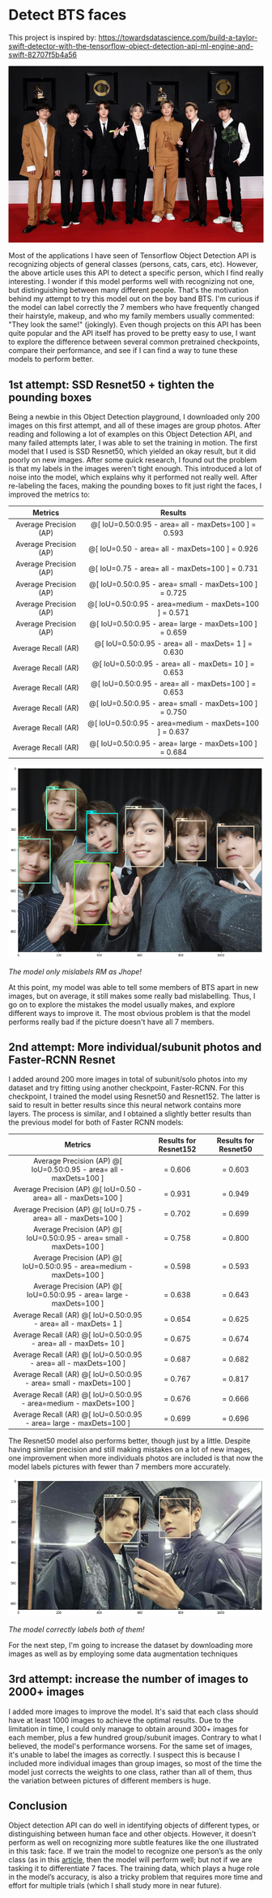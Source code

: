 # Detect BTS faces
 
This project is inspired by: https://towardsdatascience.com/build-a-taylor-swift-detector-with-the-tensorflow-object-detection-api-ml-engine-and-swift-82707f5b4a56

![](https://github.com/irenechang1510/detect-bts-faces/blob/main/images/BTS%20Announced%20as%20Louis%20Vuitton....jpg)

Most of the applications I have seen of Tensorflow Object Detection API is recognizing objects of general classes (persons, cats, cars, etc). However, the above article uses this API to detect a specific person, which I find really interesting. I wonder if this model performs well with recognizing not one, but distinguishing between many different people. That's the motivation behind my attempt to try this model out on the boy band BTS. I'm curious if the model can label correctly the 7 members who have frequently changed their hairstyle, makeup, and who my family members usually commented: "They look the same!" (jokingly). Even though projects on this API has been quite popular and the API itself has proved to be pretty easy to use, I want to explore the difference between several common pretrained checkpoints, compare their performance, and see if I can find a way to tune these models to perform better.

## 1st attempt: SSD Resnet50 + tighten the pounding boxes

Being a newbie in this Object Detection playground, I downloaded only 200 images on this first attempt, and all of these images are group photos. After reading and following a lot of examples on this Object Detection API, and many failed attempts later, I was able to set the training in motion. The first model that I used is SSD Resnet50, which yielded an okay result, but it did poorly on new images. After some quick research, I found out the problem is that my labels in the images weren't tight enough. This introduced a lot of noise into the model, which explains why it performed not really well. After re-labeling the faces, making the pounding boxes to fit just right the faces, I improved the metrics to:

| Metrics |Results |  
| :---: | :---: |
| Average Precision  (AP) | @[ IoU=0.50:0.95 - area=   all - maxDets=100 ] = 0.593 |
| Average Precision  (AP) | @[ IoU=0.50      - area=   all - maxDets=100 ] = 0.926 |
| Average Precision  (AP) | @[ IoU=0.75      - area=   all - maxDets=100 ] = 0.731 |
| Average Precision  (AP) | @[ IoU=0.50:0.95 - area= small - maxDets=100 ] = 0.725 |
| Average Precision  (AP) | @[ IoU=0.50:0.95 - area=medium - maxDets=100 ] = 0.571 |
| Average Precision  (AP) | @[ IoU=0.50:0.95 - area= large - maxDets=100 ] = 0.659 |
| Average Recall     (AR) | @[ IoU=0.50:0.95 - area=   all - maxDets=  1 ] = 0.630 |
| Average Recall     (AR) | @[ IoU=0.50:0.95 - area=   all - maxDets= 10 ] = 0.653 |
| Average Recall     (AR) | @[ IoU=0.50:0.95 - area=   all - maxDets=100 ] = 0.653 |
| Average Recall     (AR) | @[ IoU=0.50:0.95 - area= small - maxDets=100 ] = 0.750 |
| Average Recall     (AR) | @[ IoU=0.50:0.95 - area=medium - maxDets=100 ] = 0.637 |
| Average Recall     (AR) | @[ IoU=0.50:0.95 - area= large - maxDets=100 ] = 0.684 |

![](https://github.com/irenechang1510/detect-bts-faces/blob/main/images/result.png)

*_The model only mislabels RM as Jhope!_*

At this point, my model was able to tell some members of BTS apart in new images, but on average, it still makes some really bad mislabelling. Thus, I go on to explore the mistakes the model usually makes, and explore different ways to improve it. The most obvious problem is that the model performs really bad if the picture doesn't have all 7 members.

## 2nd attempt: More individual/subunit photos and Faster-RCNN Resnet

I added around 200 more images in total of subunit/solo photos into my dataset and try fitting using another checkpoint, Faster-RCNN. For this checkpoint, I trained the model using Resnet50 and Resnet152. The latter is said to result in better results since this neural network contains more layers. The process is similar, and I obtained a slightly better results than the previous model for both of Faster RCNN models:

| Metrics | Results for Resnet152| Results for Resnet50 | 
| :---: | :---: |  :---: |
| Average Precision  (AP) @[ IoU=0.50:0.95 - area=   all - maxDets=100 ] | = 0.606 | = 0.603|
| Average Precision  (AP) @[ IoU=0.50      - area=   all - maxDets=100 ] | = 0.931 | = 0.949|
| Average Precision  (AP) @[ IoU=0.75      - area=   all - maxDets=100 ] | = 0.702 | = 0.699|
| Average Precision  (AP) @[ IoU=0.50:0.95 - area= small - maxDets=100 ] | = 0.758 | = 0.800|
| Average Precision  (AP) @[ IoU=0.50:0.95 - area=medium - maxDets=100 ] | = 0.598 | = 0.593|
| Average Precision  (AP) @[ IoU=0.50:0.95 - area= large - maxDets=100 ] | = 0.638 | = 0.643|
| Average Recall     (AR) @[ IoU=0.50:0.95 - area=   all - maxDets=  1 ] | = 0.654 | = 0.625|
| Average Recall     (AR) @[ IoU=0.50:0.95 - area=   all - maxDets= 10 ] | = 0.675 | = 0.674|
| Average Recall     (AR) @[ IoU=0.50:0.95 - area=   all - maxDets=100 ] | = 0.687 | = 0.682|
| Average Recall     (AR) @[ IoU=0.50:0.95 - area= small - maxDets=100 ] | = 0.767 | = 0.817|
| Average Recall     (AR) @[ IoU=0.50:0.95 - area=medium - maxDets=100 ] | = 0.676 | = 0.666|
| Average Recall     (AR) @[ IoU=0.50:0.95 - area= large - maxDets=100 ] | = 0.699 | = 0.696|

The Resnet50 model also performs better, though just by a little. Despite having similar precision and still making mistakes on a lot of new images, one improvement when more individuals photos are included is that now the model labels pictures with fewer than 7 members more accurately.

![](https://github.com/irenechang1510/detect-bts-faces/blob/main/images/result2.png)

*_The model correctly labels both of them!_*

For the next step, I'm going to increase the dataset by downloading more images as well as by employing some data augmentation techniques

## 3rd attempt: increase the number of images to 2000+ images

I added more images to improve the model. It's said that each class should have at least 1000 images to achieve the optimal results. Due to the limitation in time, I could only manage to obtain around 300+ images for each member, plus a few hundred group/subunit images. Contrary to what I believed, the model's performance worsens. For the same set of images, it's unable to label the images as correctly. I suspect this is because I included more individual images than group images, so most of the time the model just corrects the weights to one class, rather than all of them, thus the variation between pictures of different members is huge.

## Conclusion 
Object detection API can do well in identifying objects of different types, or distinguishing between human face and other objects. However, it doesn’t perform as well on recognizing more subtle features like the one illustrated in this task: face. If we train the model to recognize one person’s as the only class (as in this [article](https://towardsdatascience.com/build-a-taylor-swift-detector-with-the-tensorflow-object-detection-api-ml-engine-and-swift-82707f5b4a56), then the model will perform well; but not if we are tasking it to differentiate 7 faces. The training data, which plays a huge role in the model’s accuracy, is also a tricky problem that requires more time and effort for multiple trials (which I shall study more in near future).
